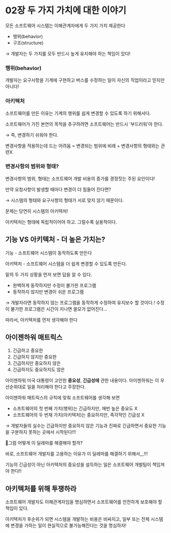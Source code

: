 # 02장 두 가지 가치에 대한 이야기

모든 소프트웨어 시스템는 이해관계자에게 두 가지 가치 제공한다

* 행위(behavior)
* 구조(structure)

→ 개발자는 두 가치를 모두 반드시 높게 유지해야 하는 책임이 있다!

### 행위(behavior)

개발자는 요구사항을 기계에 구현하고 버스를 수정하는 일이 자신의 직업이라고 믿지만 아니다!

### 아키텍처

소프트웨어를 만든 이유는 기계의 행위를 쉽게 변경할 수 있도록 하기 위해서다.

소프트웨어가 가진 본연의 목적을 추구하려면 소프트웨어는 반드시 '부드러워'야 한다.

→ 즉, 변경하기 쉬워야 한다.

변경사항을 적용하는데 드는 어려움 = 변경되는 범위에 비례 + 변경사항의 형태와는 관련X

### 변경사항의 범위와 형태?

변경사항의 범위, 형태는 소프트웨어 개발 비용의 증가를 경정짓는 주된 요인이다!

만약 요청사항이 발생할 때마다 변경이 더 힘들어 진다면?

→ 시스템의 형태와 요구사항의 형태가 서로 맞지 않기 때문이다.

문제는 당연히 시스템의 아키텍처!

아키텍처는 형태에 독립적이어야 하고. 그럴수록 실용적이다.

## 기능 VS 아키텍처 - 더 높은 가치는?

기능 - 소프트웨어 시스템이 동작하도록 만든다

아키텍처 - 소프트웨어 시스템을 더 쉽게 변경할 수 있도록 만든다.

밑의 두 가지 상황을 먼저 보면 답을 알 수 있다.

* 완벽하게 동작하지만 수정이 불가한 프로그램
* 동작하지 않지만 변경이 쉬운 프로그램

→ 개발자라면 동작하지 않는 프로그램을 동작하게 수정하여 유지보수 할 것이다.! 수정이 불가한 프로그램은 시간이 지나면 쓸모가 없어진다...

따라서, 아키텍처를 먼저 생각해야 한다

## 아이젠하워 매트릭스

1. 긴급하고 중요한
2. 긴급하지 않지만 중요한
3. 긴급하지만 중요하지 않은
4. 긴급하지도 중요하지도 않은

아이젠하워 미국 대통령이 고안한 **중요성**, **긴급성에** 관한 내용이다. 아이젠하워는 이 우선순위대로 일을 처리해야 한다고 주장한다.

아이젠하워 매트릭스의 규칙에 맞춰 소프트웨어를 생각해 보면

* 소프트웨어의 첫 번째 가치(행위)는 긴급하지만, 매번 높은 중요도 X
* 소프트웨어의 두 번재 가치(아키텍처)는 중요하지만, 즉각적인 긴급성 X

→ 개발자들의 실수는 긴급하지만 중요하지 않은 기능과 진짜로 긴급하면서 중요한 기능을 구분하지 못하는 곳에서 시작된다!!!

🤔그럼 어떻게 이 딜레마를 해결해야 할까?

바로, 소프트웨어 개발자를 고용하는 이유가 이 딜레마를 해결하기 위해서,,,!!!

기능의 긴급성이 아닌 아키텍처의 중요성을 설득하는 일은 소프트웨어 개발팀이 책임져야 한다!!

## 아키텍처를 위해 투쟁하라

소프트웨어 개발자도 이해관계자임을 명심하면서 소프트웨어를 안전하게 보호해야 할 책임이 있다.

아키텍처가 후순위가 되면 시스템을 개발하는 비용은 비싸지고, 일부 또는 전체 시스템에 변경을 가하는 일이 현실적으로 불가능해진다는 것을 명심하자!
